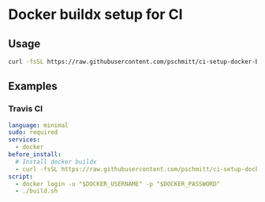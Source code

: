 # Docker buildx setup for CI

## Usage

```bash
curl -fsSL https://raw.githubusercontent.com/pschmitt/ci-setup-docker-buildx/master/setup.sh | bash
```

## Examples

### Travis CI

```yaml
language: minimal
sudo: required
services:
  - docker
before_install:
  # Install docker buildx
  - curl -fsSL https://raw.githubusercontent.com/pschmitt/ci-setup-docker-buildx/master/setup.sh | bash
script:
  - docker login -u "$DOCKER_USERNAME" -p "$DOCKER_PASSWORD"
  - ./build.sh
```
